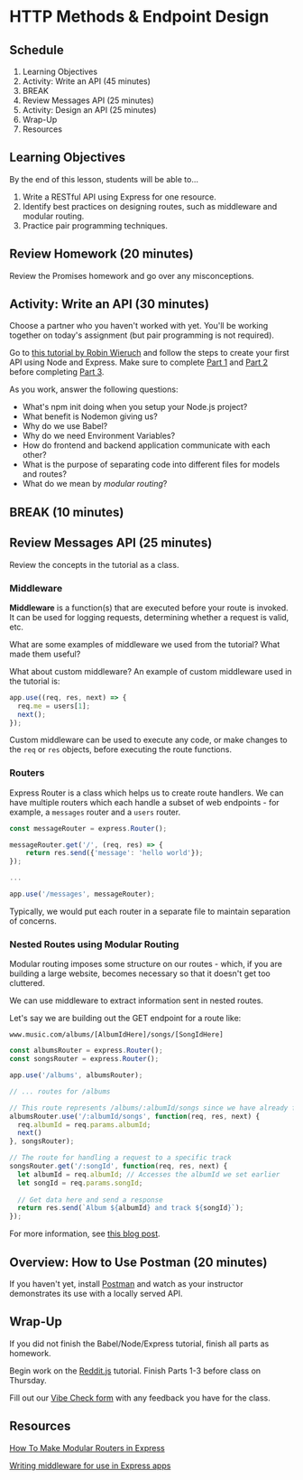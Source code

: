 # HTTP Methods & Endpoint Design

## Schedule

1. Learning Objectives
1. Activity: Write an API (45 minutes)
1. BREAK
1. Review Messages API (25 minutes)
1. Activity: Design an API (25 minutes)
1. Wrap-Up
1. Resources

## Learning Objectives

By the end of this lesson, students will be able to...

1. Write a RESTful API using Express for one resource.
1. Identify best practices on designing routes, such as middleware and modular routing.
1. Practice pair programming techniques.

## Review Homework (20 minutes)

Review the Promises homework and go over any misconceptions.

## Activity: Write an API (30 minutes)

Choose a partner who you haven't worked with yet. You'll be working together on today's assignment (but pair programming is not required).

Go to [this tutorial by Robin Wieruch](https://www.robinwieruch.de/node-express-server-rest-api) and follow the steps to create your first API using Node and Express. Make sure to complete [Part 1](https://www.robinwieruch.de/minimal-node-js-babel-setup/) and [Part 2](https://www.robinwieruch.de/node-js-express-tutorial/) before completing [Part 3](https://www.robinwieruch.de/node-express-server-rest-api). 

As you work, answer the following questions:

- What's npm init doing when you setup your Node.js project?
- What benefit is Nodemon giving us?
- Why do we use Babel?
- Why do we need Environment Variables?
- How do frontend and backend application communicate with each other?
- What is the purpose of separating code into different files for models and routes?
- What do we mean by *modular routing*? 

## BREAK (10 minutes)

## Review Messages API (25 minutes)

Review the concepts in the tutorial as a class.

### Middleware

**Middleware** is a function(s) that are executed before your route is invoked. It can be used for logging requests, determining whether a request is valid, etc.

What are some examples of middleware we used from the tutorial? What made them useful?

What about custom middleware? An example of custom middleware used in the tutorial is:

```js
app.use((req, res, next) => {
  req.me = users[1];
  next();
});
```

Custom middleware can be used to execute any code, or make changes to the `req` or `res` objects, before executing the route functions.

### Routers

Express Router is a class which helps us to create route handlers. We can have multiple routers which each handle a subset of web endpoints - for example, a `messages` router and a `users` router.

```js
const messageRouter = express.Router();

messageRouter.get('/', (req, res) => {
    return res.send({'message': 'hello world'});
});

...

app.use('/messages', messageRouter);
```

Typically, we would put each router in a separate file to maintain separation of concerns.

### Nested Routes using Modular Routing

Modular routing imposes some structure on our routes - which, if you are building a large website, becomes necessary so that it doesn't get too cluttered.

We can use middleware to extract information sent in nested routes.

Let's say we are building out the GET endpoint for a route like:

`www.music.com/albums/[AlbumIdHere]/songs/[SongIdHere]`

```js
const albumsRouter = express.Router();
const songsRouter = express.Router();

app.use('/albums', albumsRouter);

// ... routes for /albums

// This route represents /albums/:albumId/songs since we have already forwarded '/albums' above!
albumsRouter.use('/:albumId/songs', function(req, res, next) {
  req.albumId = req.params.albumId;
  next() 
}, songsRouter);

// The route for handling a request to a specific track
songsRouter.get('/:songId', function(req, res, next) {
  let albumId = req.albumId; // Accesses the albumId we set earlier
  let songId = req.params.songId;
  
  // Get data here and send a response
  return res.send(`Album ${albumId} and track ${songId}`);
});
```

For more information, see [this blog post](https://medium.com/@zachcaceres/child-routers-in-express-56f904597b1b).

## Overview: How to Use Postman (20 minutes)

If you haven't yet, install [Postman](https://www.postman.com/downloads/) and watch as your instructor demonstrates its use with a locally served API.

## Wrap-Up

If you did not finish the Babel/Node/Express tutorial, finish all parts as homework.

Begin work on the [Reddit.js](https://www.makeschool.com/academy/track/reddit-clone-in-node-js) tutorial. Finish Parts 1-3 before class on Thursday. 

Fill out our [Vibe Check form](https://make.sc/bew1.3-vibe-check) with any feedback you have for the class.

## Resources

[How To Make Modular Routers in Express](https://medium.com/@zachcaceres/child-routers-in-express-56f904597b1b)

[Writing middleware for use in Express apps](https://expressjs.com/en/guide/writing-middleware.html)